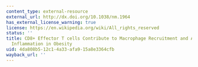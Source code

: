 ```yaml
---
content_type: external-resource
external_url: http://dx.doi.org/10.1038/nm.1964
has_external_license_warning: true
license: https://en.wikipedia.org/wiki/All_rights_reserved
status: ''
title: CD8+ Effector T cells Contribute to Macrophage Recruitment and Adipose Tissue
  Inflammation in Obesity
uid: 4da808b5-12c1-4a33-afa9-15a8e3364cfb
wayback_url: ''
---
```

